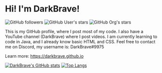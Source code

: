 # Hi! I'm DarkBrave!

![GitHub followers](https://img.shields.io/github/followers/darkbrave?style=flat-square)
![GitHub User's stars](https://img.shields.io/github/stars/darkbrave?style=flat-square)
![GitHub Org's stars](https://img.shields.io/github/stars/lightningcoredev?label=org%20stars&style=flat-square)

This is my GitHub profile, where I post most of my code.
I also have a YouTube channel (DarkBrave) where I post videos.
I am currently learning to code in Java, and I already know basic HTML and CSS.
Feel free to contact me on Discord, my username is: DarkBrave#9975

Learn more: https://darkbrave.github.io

[![DarkBrave's GitHub stats](https://github-readme-stats.vercel.app/api?username=DarkBrave&show_icons=true&theme=dark&count_private=true&show_icons=true)](https://github.com/anuraghazra/github-readme-stats)
[![Top Langs](https://github-readme-stats.vercel.app/api/top-langs/?username=DarkBrave&show_icons=true&theme=dark&count_private=true&show_icons=true)](https://github.com/anuraghazra/github-readme-stats)

